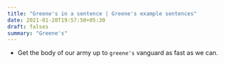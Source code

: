 ```yaml
---
title: "Greene's in a sentence | Greene's example sentences"
date: 2021-01-20T19:57:50+05:30
draft: falses
summary: "Greene's"
---
```

- Get the body of our army up to `greene's` vanguard as fast as we can.
                 
